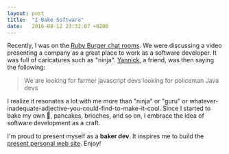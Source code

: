 ```yaml
---
layout: post
title:  "I Bake Software"
date:   2016-08-12 23:32:07 +0200
---
```


Recently, I was on the [Ruby Burger chat rooms](https://rubyburgers.herokuapp.com/).
We were discussing a video presenting a company as a great place to work as a software developer. It was full of caricatures such as "ninja".
[Yannick](http://yannick.io), a friend, was then saying the following:

> We are looking for farmer javascript devs
> looking for policeman Java devs

I realize it resonates a lot with me more than "ninja" or "guru" or
whatever-inadequate-adjective-you-could-find-to-make-it-cool. Since I started to
bake my own :bread:, pancakes, brioches, and so on, I embrace the idea of
software development as a craft.

I'm proud to present myself as a **baker dev**. It inspires me to build the
<a href="/">present personal web site</a>. Enjoy!
